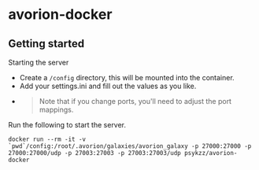 # avorion-docker

## Getting started
Starting the server 

* Create a `/config` directory, this will be mounted into the container.
* Add your settings.ini and fill out the values as you like.
* > Note that if you change ports, you'll need to adjust the port mappings.

Run the following to start the server.
```
docker run --rm -it -v `pwd`/config:/root/.avorion/galaxies/avorion_galaxy -p 27000:27000 -p 27000:27000/udp -p 27003:27003 -p 27003:27003/udp psykzz/avorion-docker
```
